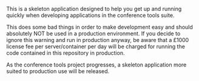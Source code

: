 This is a skeleton application designed to help you get up and running quickly
when developing applications in the conference tools suite.
 
This does some bad things in order to make development easy and should 
absolutely NOT be used in a production environment. If you decide to ignore
this warning and run in production anyway, be aware that a £1000 license fee
per server/container per day will be charged for running the code contained 
in this repository in production.

As the conference tools project progresses, a skeleton application more 
suited to production use will be released.
